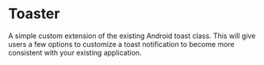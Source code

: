 Toaster
=======

A simple custom extension of the existing Android toast class. This will give users a few options to customize a toast notification to become more consistent with your existing application.
